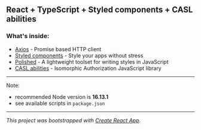 ## React + TypeScript + Styled components + CASL abilities

### What's inside:

- [Axios](https://axios-http.com/) - Promise based HTTP client
- [Styled components](https://styled-components.com/) - Style your apps without stress
- [Polished](https://polished.js.org/) - A lightweight toolset for writing styles in JavaScript
- [CASL abilities](https://casl.js.org/v5/en) - Isomorphic Authorization JavaScript library

---

Note:

- recommended Node version is **16.13.1**
- see available scripts in `package.json`

---

_This project was bootstrapped with [Create React App](https://github.com/facebook/create-react-app)._
